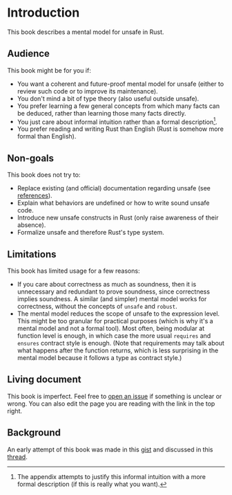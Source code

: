 # Introduction

This book describes a mental model for unsafe in Rust.

## Audience

This book might be for you if:
- You want a coherent and future-proof mental model for unsafe (either to review such code or to
  improve its maintenance).
- You don't mind a bit of type theory (also useful outside unsafe).
- You prefer learning a few general concepts from which many facts can be deduced, rather than
  learning those many facts directly.
- You just care about informal intuition rather than a formal description[^formal].
- You prefer reading and writing Rust than English (Rust is somehow more formal than English).

## Non-goals

This book does not try to:
- Replace existing (and official) documentation regarding unsafe (see [references]).
- Explain what behaviors are undefined or how to write sound unsafe code.
- Introduce new unsafe constructs in Rust (only raise awareness of their absence).
- Formalize unsafe and therefore Rust's type system.

## Limitations

This book has limited usage for a few reasons:
- If you care about correctness as much as soundness, then it is unnecessary and redundant to prove
  soundness, since correctness implies soundness. A similar (and simpler) mental model works for
  correctness, without the concepts of `unsafe` and `robust`.
- The mental model reduces the scope of unsafe to the expression level. This might be too granular
  for practical purposes (which is why it's a mental model and not a formal tool). Most often, being
  modular at function level is enough, in which case the more usual `requires` and `ensures`
  contract style is enough. (Note that requirements may talk about what happens after the function
  returns, which is less surprising in the mental model because it follows a type as contract
  style.)

## Living document

This book is imperfect. Feel free to [open an issue][new-issue] if something is unclear or wrong.
You can also edit the page you are reading with the link in the top right.

## Background

An early attempt of this book was made in this [gist][initial-gist] and discussed in this
[thread][internal-thread].

[^formal]: The appendix attempts to justify this informal intuition with a more formal description
    (if this is really what you want).

[initial-gist]: https://gist.github.com/ia0/820ab50d4c5f0f5e3aeb841cef8e6792
[internal-thread]: https://internals.rust-lang.org/t/simpler-mental-model-for-unsafe/20363
[new-issue]: https://github.com/ia0/unsafe-mental-model/issues/new
[references]: references.md
